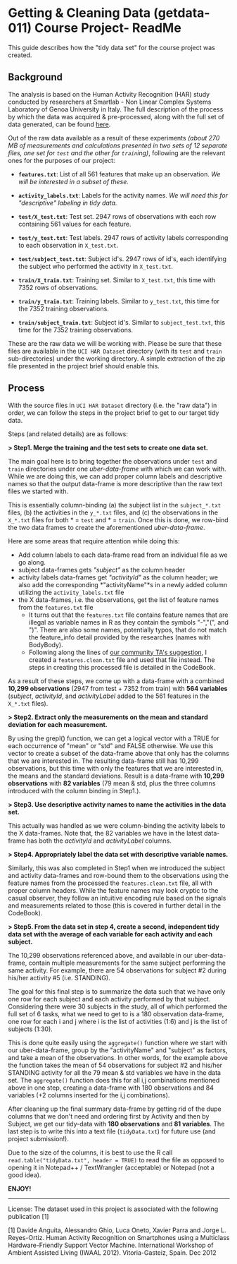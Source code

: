 
# Getting & Cleaning Data (getdata-011) Course Project- ReadMe #
This guide describes how the "tidy data set" for the course project was created. 


## Background ##
The analysis is based on the Human Activity Recognition (HAR) study conducted by researchers at Smartlab - Non Linear Complex Systems Laboratory of Genoa University in Italy.  The full description of the process by which the data was acquired & pre-processed, along with the full set of data generated, can be found [here](http://archive.ics.uci.edu/ml/datasets/Human+Activity+Recognition+Using+Smartphones).

Out of the raw data available as a result of these experiments *(about 270 MB of measurements and calculations presented in two sets of 12 separate files, one set for `test` and the other for 
`train`ing)*, following are the relevant ones for the purposes of our project:

- **`features.txt`**: List of all 561 features that make up an observation.  *We will be interested in a subset of these.*
- **`activity_labels.txt`**: Labels for the activity names.  *We will need this for "descriptive" labeling in tidy data.*

- **`test/X_test.txt`**: Test set. 2947 rows of observations with each row containing 561 values for each feature.
- **`test/y_test.txt`**: Test labels. 2947 rows of activity labels corresponding to each observation in `X_test.txt`.
- **`test/subject_test.txt`**: Subject id's. 2947 rows of id's, each identifying the subject who performed the activity in `X_test.txt`.

- **`train/X_train.txt`**: Training set. Similar to `X_test.txt`, this time with 7352 rows of observations.
- **`train/y_train.txt`**: Training labels. Similar to `y_test.txt`, this time for the 7352 training observations.
- **`train/subject_train.txt`**: Subject id's. Similar to `subject_test.txt`, this time for the 7352 training observations.

These are the raw data we will be working with.  Please be sure that these files are available in the `UCI HAR Dataset` directory (with its `test` and `train` sub-directories) under the working directory.  A simple extraction of the zip file presented in the project brief should enable this.


## Process ##
With the source files in `UCI HAR Dataset` directory (i.e. the "raw data") in order, we can follow the steps in the project brief to get to our target tidy data.

Steps (and related details) are as follows:

**> Step1. Merge the training and the test sets to create one data set.**

The main goal here is to bring together the observations under `test` and `train` directories under one *uber-data-frame* with which we can work with.  While we are doing this, we can add proper column labels and descriptive names so that the output data-frame is more descriptive than the raw text files we started with.

This is essentially column-binding (a) the subject list in the `subject_*.txt` files, (b) the activities in the `y_*.txt` files, and (c) the observations in the `X_*.txt` files for both * = `test` and * = `train`.  Once this is done, we row-bind the two data frames to create the aforementioned *uber-data-frame*.

Here are some areas that require attention while doing this:

- Add column labels to each data-frame read from an individual file as we go along.
- subject data-frames gets *"subject"* as the column header
- activity labels data-frames get *"activityId"* as the column header; we also add the corresponding *"activityName"*s in a newly added column utilizing the `activity_labels.txt` file
- the X data-frames, i.e. the observations, get the list of feature names from the `features.txt` file
	- It turns out that the `features.txt` file contains feature names that are illegal as variable names in R as they contain the symbols "-","(", and ")". There are also some names, potentially typos, that do not match the feature_info detail provided by the researches (names with BodyBody).
	- Following along the lines of [our community TA's suggestion](https://class.coursera.org/getdata-011/forum/thread?thread_id=69#comment-713), I created a `features.clean.txt` file and used that file instead. The steps in creating this processed file is detailed in the CodeBook.
	
As a result of these steps, we come up with a data-frame with a combined **10,299 observations** (2947 from test + 7352 from train) with **564 variables** (*subject*, *activityId*, and *activityLabel* added to the 561 features in the `X_*.txt` files).

	
**> Step2. Extract only the measurements on the mean and standard deviation for each measurement.**

By using the grepl() function, we can get a logical vector with a TRUE for each occurrence of "mean" or "std" and FALSE otherwise.  We use this vector to create a subset of the data-frame above that only has the columns that we are interested in.  The resulting data-frame still has 10,299 observations, but this time with only the features that we are interested in, the means and the standard deviations.  Result is a data-frame with **10,299 observations** with **82 variables** (79 mean & std, plus the three columns introduced with the column binding in Step1.).  


**> Step3. Use descriptive activity names to name the activities in the data set.**

This actually was handled as we were column-binding the activity labels to the X data-frames.  Note that, the 82 variables we have in the latest data-frame has both the *activityId* and *activityLabel* columns.

  
**> Step4. Appropriately label the data set with descriptive variable names.**

Similarly, this was also completed in Step1 when we introduced the subject and activity data-frames and row-bound them to the observations using the feature names from the processed the `features.clean.txt` file, all with proper column headers.  While the feature names may look cryptic to the casual observer, they follow an intuitive encoding rule based on the signals and measurements related to those (this is covered in further detail in the CodeBook).
 

**> Step5. From the data set in step 4, create a second, independent tidy data set with the average of each variable for each activity and each subject.**

The 10,299 observations referenced above, and available in our uber-data-frame, contain multiple measurements for the same subject performing the same activity.  For example, there are 54 observations for subject #2 during his/her activity #5 (i.e. STANDING).  

The goal for this final step is to summarize the data such that we have only one row for each subject and each activity performed by that subject.  Considering there were 30 subjects in the study, all of which performed the full set of 6 tasks, what we need to get to is a 180 observation data-frame, one row for each i and j where i is the list of activities (1:6) and j is the list of subjects (1:30).

This is done quite easily using the `aggregate()` function where we start with our uber-data-frame, group by the "activityName" and "subject" as factors, and take a mean of the observations.  In other words, for the example above the function takes the mean of 54 observations for subject #2 and his/her STANDING activity for all the 79 mean & std variables we have in the data set.  The `aggregate()` function does this for all i,j combinations mentioned above in one step, creating a data-frame with 180 observations and 84 variables (+2 columns inserted for the i,j combinations).

After cleaning up the final summary data-frame by getting rid of the dupe columns that we don't need and ordering first by Activity and then by Subject, we get our tidy-data with **180 observations** and **81 variables**.  The last step is to write this into a text file (`tidyData.txt`) for future use (and project submission!).

Due to the size of the columns, it is best to use the R call `read.table("tidyData.txt", header = TRUE)` to read the file as opposed to opening it in Notepad++ / TextWrangler (acceptable) or Notepad (not a good idea).  

**ENJOY!**




----------
License:
The dataset used in this project is associated with the following publication [1] 

[1] Davide Anguita, Alessandro Ghio, Luca Oneto, Xavier Parra and Jorge L. Reyes-Ortiz. Human Activity Recognition on Smartphones using a Multiclass Hardware-Friendly Support Vector Machine. International Workshop of Ambient Assisted Living (IWAAL 2012). Vitoria-Gasteiz, Spain. Dec 2012
